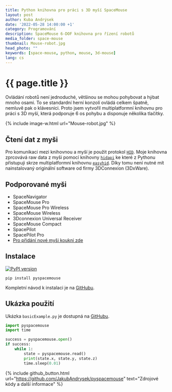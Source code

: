 ```yaml
---
title: Python knihovna pro práci s 3D myší SpaceMouse
layout: post
author: Kuba Andrýsek
date: '2022-05-28 14:00:00 +1'
category: Programování
description: SpaceMouse 6-DOF knihovna pro řízení robotů
media_folder: space-mouse
thumbnail: Mouse-robot.jpg
head_photo: ""
keywords: [space-mouse, python, mouse, 3d-mouse]
lang: cs
---
```


# {{ page.title }}

Ovládání robotů není jednoduché, většinou se mohou pohybovat a hýbat mnoho osami.
To se standardní herní konzolí ovládá celkem špatně, nemluvě pak o klávesnici.
Proto jsem vytvořil multiplatformní knihovnu pro práci s 3D myší, která podporuje 6 os pohybu a disponuje několika tlačítky.

{% include image-w.html
url="Mouse-robot.jpg"
%}

## Čtení dat z myši
Pro komunikaci mezi knihovnou a myší je použit protokol [`HID`](https://en.wikipedia.org/wiki/Human_interface_device).
Moje knihovna zprcovává raw data z myši pomocí knihovny [`hidapi`](https://github.com/libusb/hidapi) ke které z Pythonu přistupuji skrze multiplatformní knihovnu [`easyhid`](https://github.com/bglopez/python-easyhid).
Díky tomu není nutné mít nainstalovaný originální software od firmy 3DConnexion (3DxWare).

## Podporované myši
* SpaceNavigator
* SpaceMouse Pro
* SpaceMouse Pro Wireless
* SpaceMouse Wireless
* 3Dconnexion Universal Receiver
* SpaceMouse Compact
* SpacePilot
* SpacePilot Pro
* [Pro přidání nové myši koukni zde](https://github.com/johnhw/pyspacenavigator/issues/1)

## Instalace

[![PyPI version](https://badge.fury.io/py/pyspacemouse.svg)](https://badge.fury.io/py/pyspacemouse)

`pip install pyspacemouse`

Kompletní návod k instalaci je na [GitHubu](https://github.com/JakubAndrysek/pyspacemouse#installation).

## Ukázka použití
Ukázka `basicExample.py` je dostupná na [GitHubu](https://github.com/JakubAndrysek/pyspacemouse/blob/master/examples/basicExample.py).
```python
import pyspacemouse
import time

success = pyspacemouse.open()
if success:
    while 1:
        state = pyspacemouse.read()
        print(state.x, state.y, state.z)
        time.sleep(0.01)
```

{% include github_button.html
url="https://github.com/JakubAndrysek/pyspacemouse"
text="Zdrojové kódy a další informace"
%}